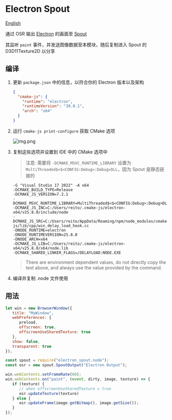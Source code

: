 # Electron Spout 

[English](Readme_EN.md)

通过 OSR 输出 [Electron](https://github.com/electron/electron) 的画面至 [Spout](https://github.com/leadedge/Spout2)

其监听 `paint` 事件，并发送图像数据至本模块，随后复制进入 Spout 的 D3D11Texture2D 以分享

## 编译

1. 更新 `package.json` 中的信息，以符合你的 Electron 版本以及架构 

    ```json
    { 
      "cmake-js": {
        "runtime": "electron",
        "runtimeVersion": "30.0.1",
        "arch": "x64"
      }
    }
    ```

2. 运行 `cmake-js print-configure` 获取 CMake 选项

    ![img.png](img.png)

3. 复制这些选项并设置到 IDE 中的 CMake 选项中
   > 注意: 需要将 `-DCMAKE_MSVC_RUNTIME_LIBRARY` 设置为 `MultiThreaded$<$<CONFIG:Debug>:Debug>DLL`，因为 Spout 是静态链接的
   
   ```
   -G "Visual Studio 17 2022" -A x64
   -DCMAKE_BUILD_TYPE=Release
   -DCMAKE_JS_VERSION=7.2.1
   -DCMAKE_MSVC_RUNTIME_LIBRARY=MultiThreaded$<$<CONFIG:Debug>:Debug>DLL
   -DCMAKE_JS_INC=C:/Users/reito/.cmake-js/electron-x64/v25.8.0/include/node
   -DCMAKE_JS_SRC=C:/Users/reito/AppData/Roaming/npm/node_modules/cmake-js/lib/cpp/win_delay_load_hook.cc
   -DNODE_RUNTIME=electron
   -DNODE_RUNTIMEVERSION=25.8.0
   -DNODE_ARCH=x64
   -DCMAKE_JS_LIB=C:/Users/reito/.cmake-js/electron-x64/v25.8.0/x64/node.lib
   -DCMAKE_SHARED_LINKER_FLAGS=/DELAYLOAD:NODE.EXE
   ```
   
   > There are environment dependent values, do not directly copy the text above, and always use the value provided by the command.
   
4. 编译并复制 .node 文件使用

## 用法

```js
let win = new BrowserWindow({
   title: "MyWindow",
   webPreferences: {
      preload,
      offscreen: true,
      offscreenUseSharedTexture: true
   },
   show: false,
   transparent: true
});

const spout = require("electron_spout.node");
const osr = new spout.SpoutOutput("Electron Output");

win.webContents.setFrameRate(60);
win.webContents.on("paint", (event, dirty, image, texture) => {
   if (texture) {
      // when offscreenUseSharedTexture = true
      osr.updateTexture(texture)
   } else {
      osr.updateFrame(image.getBitmap(), image.getSize());
   }
});
```
